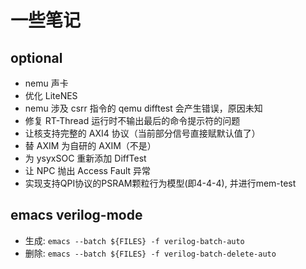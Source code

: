 # 一些笔记

## optional
- nemu 声卡
- 优化 LiteNES
- nemu 涉及 csrr 指令的 qemu difftest 会产生错误，原因未知
- 修复 RT-Thread 运行时不输出最后的命令提示符的问题
- 让核支持完整的 AXI4 协议（当前部分信号直接赋默认值了）
- 替 AXIM 为自研的 AXIM（不是）
- 为 ysyxSOC 重新添加 DiffTest
- 让 NPC 抛出 Access Fault 异常
- 实现支持QPI协议的PSRAM颗粒行为模型(即4-4-4), 并进行mem-test

## emacs verilog-mode
- 生成: `emacs --batch ${FILES} -f verilog-batch-auto`
- 删除: `emacs --batch ${FILES} -f verilog-batch-delete-auto`